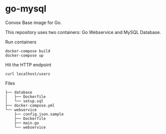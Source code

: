 # go-mysql

Convox Base image for Go.

This repository uses two containers: Go Webservice and MySQL Database.

Run containers
```
docker-compose build
docker-compose up
```

Hit the HTTP endpoint
```
curl localhost/users
```

Files
```
├── database
│   ├── Dockerfile
│   └── setup.sql
├── docker-compose.yml
└── webservice
    ├── config.json.sample
    ├── Dockerfile
    ├── main.go
    └── webservice
```
